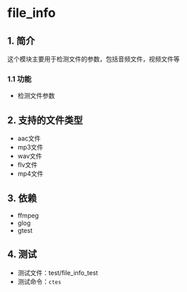 # file_info

## 1. 简介
这个模块主要用于检测文件的参数，包括音频文件，视频文件等

### 1.1 功能
+ 检测文件参数

## 2. 支持的文件类型
+ aac文件
+ mp3文件
+ wav文件
+ flv文件
+ mp4文件

## 3. 依赖
+ ffmpeg
+ glog
+ gtest

## 4. 测试
+ 测试文件：test/file_info_test
+ 测试命令：`ctes`